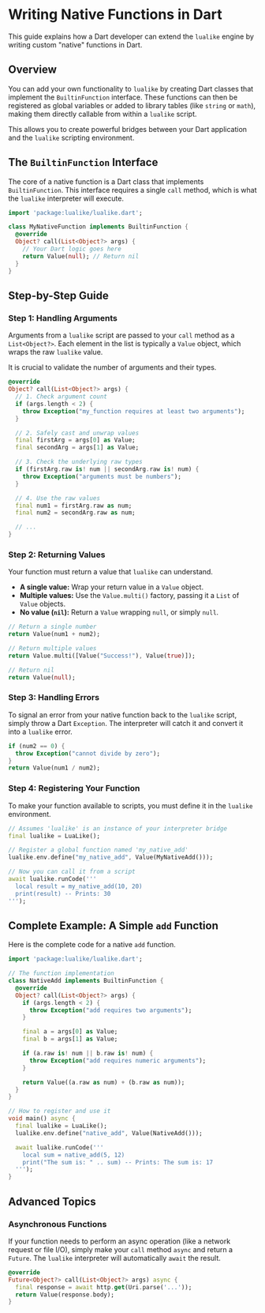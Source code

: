 # Writing Native Functions in Dart

This guide explains how a Dart developer can extend the `lualike` engine by writing custom "native" functions in Dart.

## Overview

You can add your own functionality to `lualike` by creating Dart classes that implement the `BuiltinFunction` interface. These functions can then be registered as global variables or added to library tables (like `string` or `math`), making them directly callable from within a `lualike` script.

This allows you to create powerful bridges between your Dart application and the `lualike` scripting environment.

## The `BuiltinFunction` Interface

The core of a native function is a Dart class that implements `BuiltinFunction`. This interface requires a single `call` method, which is what the `lualike` interpreter will execute.

```dart
import 'package:lualike/lualike.dart';

class MyNativeFunction implements BuiltinFunction {
  @override
  Object? call(List<Object?> args) {
    // Your Dart logic goes here
    return Value(null); // Return nil
  }
}
```

## Step-by-Step Guide

### Step 1: Handling Arguments

Arguments from a `lualike` script are passed to your `call` method as a `List<Object?>`. Each element in the list is typically a `Value` object, which wraps the raw `lualike` value.

It is crucial to validate the number of arguments and their types.

```dart
@override
Object? call(List<Object?> args) {
  // 1. Check argument count
  if (args.length < 2) {
    throw Exception("my_function requires at least two arguments");
  }

  // 2. Safely cast and unwrap values
  final firstArg = args[0] as Value;
  final secondArg = args[1] as Value;

  // 3. Check the underlying raw types
  if (firstArg.raw is! num || secondArg.raw is! num) {
    throw Exception("arguments must be numbers");
  }

  // 4. Use the raw values
  final num1 = firstArg.raw as num;
  final num2 = secondArg.raw as num;

  // ...
}
```

### Step 2: Returning Values

Your function must return a value that `lualike` can understand.

-   **A single value:** Wrap your return value in a `Value` object.
-   **Multiple values:** Use the `Value.multi()` factory, passing it a `List` of `Value` objects.
-   **No value (`nil`):** Return a `Value` wrapping `null`, or simply `null`.

```dart
// Return a single number
return Value(num1 + num2);

// Return multiple values
return Value.multi([Value("Success!"), Value(true)]);

// Return nil
return Value(null);
```

### Step 3: Handling Errors

To signal an error from your native function back to the `lualike` script, simply throw a Dart `Exception`. The interpreter will catch it and convert it into a `lualike` error.

```dart
if (num2 == 0) {
  throw Exception("cannot divide by zero");
}
return Value(num1 / num2);
```

### Step 4: Registering Your Function

To make your function available to scripts, you must define it in the `lualike` environment.

```dart
// Assumes 'lualike' is an instance of your interpreter bridge
final lualike = LuaLike();

// Register a global function named 'my_native_add'
lualike.env.define("my_native_add", Value(MyNativeAdd()));

// Now you can call it from a script
await lualike.runCode('''
  local result = my_native_add(10, 20)
  print(result) -- Prints: 30
''');
```

## Complete Example: A Simple `add` Function

Here is the complete code for a native `add` function.

```dart
import 'package:lualike/lualike.dart';

// The function implementation
class NativeAdd implements BuiltinFunction {
  @override
  Object? call(List<Object?> args) {
    if (args.length < 2) {
      throw Exception("add requires two arguments");
    }

    final a = args[0] as Value;
    final b = args[1] as Value;

    if (a.raw is! num || b.raw is! num) {
      throw Exception("add requires numeric arguments");
    }

    return Value((a.raw as num) + (b.raw as num));
  }
}

// How to register and use it
void main() async {
  final lualike = LuaLike();
  lualike.env.define("native_add", Value(NativeAdd()));

  await lualike.runCode('''
    local sum = native_add(5, 12)
    print("The sum is: " .. sum) -- Prints: The sum is: 17
  ''');
}
```

## Advanced Topics

### Asynchronous Functions

If your function needs to perform an async operation (like a network request or file I/O), simply make your `call` method `async` and return a `Future`. The `lualike` interpreter will automatically `await` the result.

```dart
@override
Future<Object?> call(List<Object?> args) async {
  final response = await http.get(Uri.parse('...'));
  return Value(response.body);
}
```

